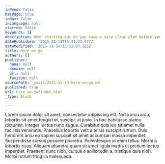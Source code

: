 ```yaml
---
inFeed: false
hasPage: true
inNav: false
inLanguage: null
starred: false
keywords: []
description: When starting out do you have a very clear plan before you pass go?
datePublished: '2015-11-14T15:11:21.977Z'
dateModified: '2015-11-14T15:11:07.125Z'
title: Here we go
authors: []
publisher:
  name: null
  domain: null
  url: null
  favicon: null
sourcePath: _posts/2015-11-14-here-we-go.md
published: true
url: here-we-go/index.html
_type: Blurb

---
```

Lorem ipsum dolor sit amet, consectetur adipiscing elit. Nulla arcu arcu, lobortis sit amet feugiat id, suscipit at justo. In hac habitasse platea dictumst. Integer luctus nunc augue. Curabitur quis leo sit amet nulla facilisis venenatis. Phasellus lobortis velit a tellus suscipit rutrum. Duis hendrerit arcu eu sapien suscipit sit amet accumsan massa imperdiet. Suspendisse cursus posuere pharetra. Pellentesque ut enim tellus. Morbi a lobortis risus. Aliquam pharetra quam sit amet ligula mattis ut pretium lectus imperdiet. Praesent nunc nibh, cursus a sollicitudin a, tristique quis nibh. Morbi rutrum fringilla malesuada.